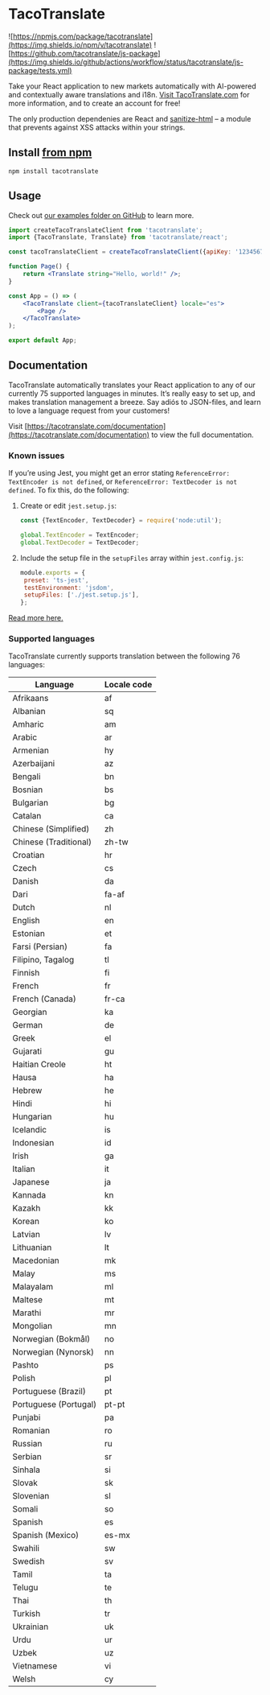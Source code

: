 # TacoTranslate

![https://npmjs.com/package/tacotranslate](https://img.shields.io/npm/v/tacotranslate) ![https://github.com/tacotranslate/js-package](https://img.shields.io/github/actions/workflow/status/tacotranslate/js-package/tests.yml)

Take your React application to new markets automatically with AI-powered and contextually aware translations and i18n. [Visit TacoTranslate.com](https://tacotranslate.com) for more information, and to create an account for free!

The only production dependenies are React and [sanitize-html](https://www.npmjs.com/package/sanitize-html) – a module that prevents against XSS attacks within your strings.

## Install [from npm](https://www.npmjs.com/package/tacotranslate)

```
npm install tacotranslate
```

## Usage

Check out [our examples folder on GitHub](https://github.com/tacotranslate/js-package/tree/master/examples/) to learn more.

```jsx
import createTacoTranslateClient from 'tacotranslate';
import {TacoTranslate, Translate} from 'tacotranslate/react';

const tacoTranslateClient = createTacoTranslateClient({apiKey: '1234567890'});

function Page() {
	return <Translate string="Hello, world!" />;
}

const App = () => (
	<TacoTranslate client={tacoTranslateClient} locale="es">
		<Page />
	</TacoTranslate>
);

export default App;
```

## Documentation

TacoTranslate automatically translates your React application to any of our currently 75 supported languages in minutes. It’s really easy to set up, and makes translation management a breeze. Say adiós to JSON-files, and learn to love a language request from your customers!

Visit [https://tacotranslate.com/documentation](https://tacotranslate.com/documentation) to view the full documentation.

### Known issues

If you’re using Jest, you might get an error stating `ReferenceError: TextEncoder is not defined`, or `ReferenceError: TextDecoder is not defined`. To fix this, do the following:

1. Create or edit `jest.setup.js`:

   ```js
   const {TextEncoder, TextDecoder} = require('node:util');

   global.TextEncoder = TextEncoder;
   global.TextDecoder = TextDecoder;
   ```

2. Include the setup file in the `setupFiles` array within `jest.config.js`:

   ```js
   module.exports = {
   	preset: 'ts-jest',
   	testEnvironment: 'jsdom',
   	setupFiles: ['./jest.setup.js'],
   };
   ```

[Read more here.](https://github.com/kkomelin/sanitize-html/issues/91)

### Supported languages

TacoTranslate currently supports translation between the following 76 languages:

| Language              | Locale code |
| --------------------- | ----------- |
| Afrikaans             | af          |
| Albanian              | sq          |
| Amharic               | am          |
| Arabic                | ar          |
| Armenian              | hy          |
| Azerbaijani           | az          |
| Bengali               | bn          |
| Bosnian               | bs          |
| Bulgarian             | bg          |
| Catalan               | ca          |
| Chinese (Simplified)  | zh          |
| Chinese (Traditional) | zh-tw       |
| Croatian              | hr          |
| Czech                 | cs          |
| Danish                | da          |
| Dari                  | fa-af       |
| Dutch                 | nl          |
| English               | en          |
| Estonian              | et          |
| Farsi (Persian)       | fa          |
| Filipino, Tagalog     | tl          |
| Finnish               | fi          |
| French                | fr          |
| French (Canada)       | fr-ca       |
| Georgian              | ka          |
| German                | de          |
| Greek                 | el          |
| Gujarati              | gu          |
| Haitian Creole        | ht          |
| Hausa                 | ha          |
| Hebrew                | he          |
| Hindi                 | hi          |
| Hungarian             | hu          |
| Icelandic             | is          |
| Indonesian            | id          |
| Irish                 | ga          |
| Italian               | it          |
| Japanese              | ja          |
| Kannada               | kn          |
| Kazakh                | kk          |
| Korean                | ko          |
| Latvian               | lv          |
| Lithuanian            | lt          |
| Macedonian            | mk          |
| Malay                 | ms          |
| Malayalam             | ml          |
| Maltese               | mt          |
| Marathi               | mr          |
| Mongolian             | mn          |
| Norwegian (Bokmål)    | no          |
| Norwegian (Nynorsk)   | nn          |
| Pashto                | ps          |
| Polish                | pl          |
| Portuguese (Brazil)   | pt          |
| Portuguese (Portugal) | pt-pt       |
| Punjabi               | pa          |
| Romanian              | ro          |
| Russian               | ru          |
| Serbian               | sr          |
| Sinhala               | si          |
| Slovak                | sk          |
| Slovenian             | sl          |
| Somali                | so          |
| Spanish               | es          |
| Spanish (Mexico)      | es-mx       |
| Swahili               | sw          |
| Swedish               | sv          |
| Tamil                 | ta          |
| Telugu                | te          |
| Thai                  | th          |
| Turkish               | tr          |
| Ukrainian             | uk          |
| Urdu                  | ur          |
| Uzbek                 | uz          |
| Vietnamese            | vi          |
| Welsh                 | cy          |
